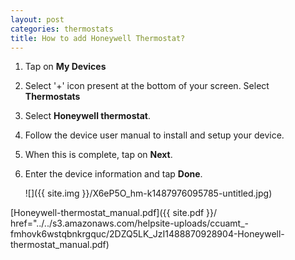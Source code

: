 ```yaml
---
layout: post
categories: thermostats
title: How to add Honeywell Thermostat?
---
```


1. Tap on **My Devices**

2. Select '+' icon present at the bottom of your screen. Select **Thermostats**

3. Select **Honeywell thermostat**.

4. Follow the device user manual to install and setup your device.

5. When this is complete, tap on **Next**.

6. Enter the device information and tap **Done**.

    ![]({{ site.img }}/X6eP5O_hm-k1487976095785-untitled.jpg)

[Honeywell-thermostat_manual.pdf]({{ site.pdf }}/ href="../../s3.amazonaws.com/helpsite-uploads/ccuamt_-fmhovk6wstqbnkrgquc/2DZQ5LK_JzI1488870928904-Honeywell-thermostat_manual.pdf)